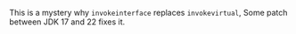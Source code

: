 This is a mystery why `invokeinterface` replaces `invokevirtual`,
Some patch between JDK 17 and 22 fixes it.

